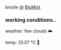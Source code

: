 brodie @ [BluMint](https://www.linkedin.com/company/blumint-io/)

<!--weather_start-->
### working conditions..

weather: few clouds ☁️

temp: 25.07 °C 🥶

<!--weather_end-->
